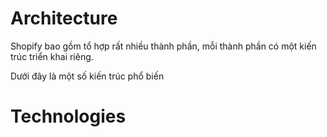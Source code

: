 # Architecture
Shopify bao gồm tổ hợp rất nhiều thành phần, mỗi thành phần có một kiến trúc triển khai riêng.

Dưới đây là một số kiến trúc phổ biến 

# Technologies




